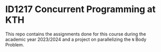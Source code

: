 # ID1217 Concurrent Programming at KTH

This repo contains the assignments done for this course during the academic year 2023/2024 and a project on parallelizing the `N` Body Problem.
